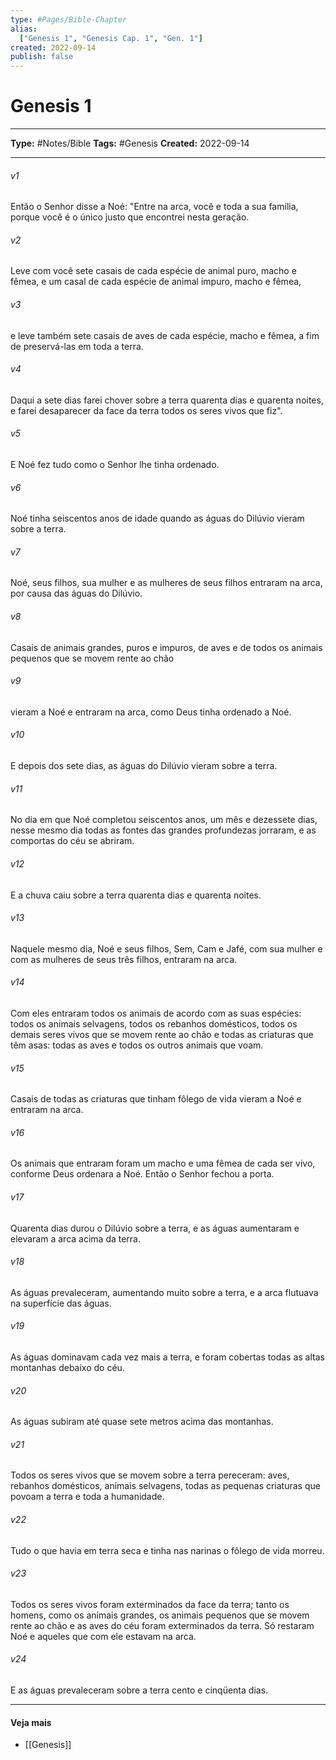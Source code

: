 ```yaml
---
type: #Pages/Bible-Chapter
alias:
  ["Genesis 1", "Genesis Cap. 1", "Gen. 1"]
created: 2022-09-14
publish: false
---
```


# Genesis 1

---

**Type:** #Notes/Bible
**Tags:** #Genesis
**Created:** 2022-09-14

---

###### v1
Então o Senhor disse a Noé: "Entre na arca, você e toda a sua família, porque você é o único justo que encontrei nesta geração.
###### v2
Leve com você sete casais de cada espécie de animal puro, macho e fêmea, e um casal de cada espécie de animal impuro, macho e fêmea,
###### v3
e leve também sete casais de aves de cada espécie, macho e fêmea, a fim de preservá-las em toda a terra.
###### v4
Daqui a sete dias farei chover sobre a terra quarenta dias e quarenta noites, e farei desaparecer da face da terra todos os seres vivos que fiz".
###### v5
E Noé fez tudo como o Senhor lhe tinha ordenado.
###### v6
Noé tinha seiscentos anos de idade quando as águas do Dilúvio vieram sobre a terra.
###### v7
Noé, seus filhos, sua mulher e as mulheres de seus filhos entraram na arca, por causa das águas do Dilúvio.
###### v8
Casais de animais grandes, puros e impuros, de aves e de todos os animais pequenos que se movem rente ao chão
###### v9
vieram a Noé e entraram na arca, como Deus tinha ordenado a Noé.
###### v10
E depois dos sete dias, as águas do Dilúvio vieram sobre a terra.
###### v11
No dia em que Noé completou seiscentos anos, um mês e dezessete dias, nesse mesmo dia todas as fontes das grandes profundezas jorraram, e as comportas do céu se abriram.
###### v12
E a chuva caiu sobre a terra quarenta dias e quarenta noites.
###### v13
Naquele mesmo dia, Noé e seus filhos, Sem, Cam e Jafé, com sua mulher e com as mulheres de seus três filhos, entraram na arca.
###### v14
Com eles entraram todos os animais de acordo com as suas espécies: todos os animais selvagens, todos os rebanhos domésticos, todos os demais seres vivos que se movem rente ao chão e todas as criaturas que têm asas: todas as aves e todos os outros animais que voam.
###### v15
Casais de todas as criaturas que tinham fôlego de vida vieram a Noé e entraram na arca.
###### v16
Os animais que entraram foram um macho e uma fêmea de cada ser vivo, conforme Deus ordenara a Noé. Então o Senhor fechou a porta.
###### v17
Quarenta dias durou o Dilúvio sobre a terra, e as águas aumentaram e elevaram a arca acima da terra.
###### v18
As águas prevaleceram, aumentando muito sobre a terra, e a arca flutuava na superfície das águas.
###### v19
As águas dominavam cada vez mais a terra, e foram cobertas todas as altas montanhas debaixo do céu.
###### v20
As águas subiram até quase sete metros acima das montanhas.
###### v21
Todos os seres vivos que se movem sobre a terra pereceram: aves, rebanhos domésticos, animais selvagens, todas as pequenas criaturas que povoam a terra e toda a humanidade.
###### v22
Tudo o que havia em terra seca e tinha nas narinas o fôlego de vida morreu.
###### v23
Todos os seres vivos foram exterminados da face da terra; tanto os homens, como os animais grandes, os animais pequenos que se movem rente ao chão e as aves do céu foram exterminados da terra. Só restaram Noé e aqueles que com ele estavam na arca.
###### v24
E as águas prevaleceram sobre a terra cento e cinqüenta dias.


---

#### Veja mais

- [[Genesis]]
